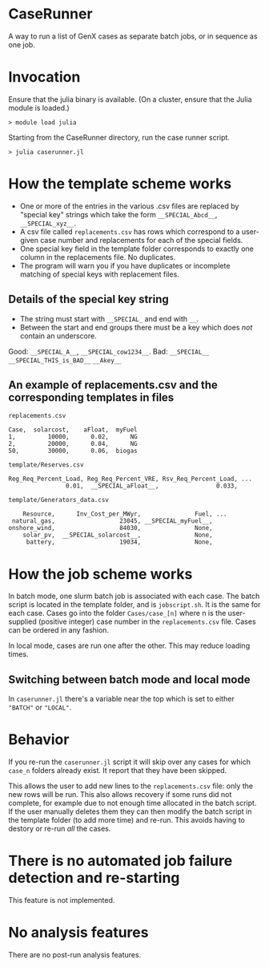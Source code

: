 # CaseRunner

A way to run a list of GenX cases as separate batch jobs, or in sequence as one job.

# Invocation
Ensure that the julia binary is available. (On a cluster, ensure that the Julia module is loaded.)

```
> module load julia
```

Starting from the CaseRunner directory, run the case runner script.
```
> julia caserunner.jl
```

# How the template scheme works

* One or more of the entries in the various .csv files are replaced by "special key" strings which take the form `__SPECIAL_Abcd__`, `__SPECIAL_xyz__`.
* A csv file called `replacements.csv` has rows which correspond to a user-given case number and replacements for each of the special fields.
* One special key field in the template folder corresponds to exactly one column in the replacements file. No duplicates.
* The program will warn you if you have duplicates or incomplete matching of special keys with replacement files.

## Details of the special key string
* The string must start with `__SPECIAL_` and end with `__`.
* Between the start and end groups there must be a key which does *not* contain an underscore.

Good:
`__SPECIAL_A__`, `__SPECIAL_cow1234__`.
Bad:
`__SPECIAL__`
`__SPECIAL_THIS_is_BAD__`
`__Akey__`

## An example of replacements.csv and the corresponding templates in files

`replacements.csv`
```
Case,  solarcost,    aFloat,  myFuel
1,         10000,      0.02,      NG
2,         20000,      0.04,      NG
50,        30000,      0.06,  biogas
```

`template/Reserves.csv`
```
Reg_Req_Percent_Load, Reg_Req_Percent_VRE, Rsv_Req_Percent_Load, ...
                0.01,  __SPECIAL_aFloat__,                0.033,
```

`template/Generators_data.csv`
```
    Resource,      Inv_Cost_per_MWyr,               Fuel, ...
 natural_gas,                  23045, __SPECIAL_myFuel__,
onshore_wind,                  84030,               None,
    solar_pv,  __SPECIAL_solarcost__,               None,
     battery,                  19034,               None,

```

# How the job scheme works
In batch mode, one slurm batch job is associated with each case.
The batch script is located in the template folder, and is `jobscript.sh`. It is the same for each case.
Cases go into the folder `Cases/case_[n]` where n is the user-supplied (positive integer) case number in the `replacements.csv` file. Cases can be ordered in any fashion.

In local mode, cases are run one after the other. This may reduce loading times.

## Switching between batch mode and local mode
In `caserunner.jl` there's a variable near the top which is set to either `"BATCH"` or `"LOCAL"`.

# Behavior
If you re-run the `caserunner.jl` script it will skip over any cases for which `case_n` folders already exist. It report that they have been skipped.

This allows the user to add new lines to the `replacements.csv` file: only the new rows will be run. 
This also allows recovery if some runs did not complete, for example due to not enough time allocated in the batch script. If the user manually deletes them they can then modify the batch script in the template folder (to add more time) and re-run. This avoids having to destory or re-run *all* the cases.

# There is no automated job failure detection and re-starting
This feature is not implemented.

# No analysis features
There are no post-run analysis features.
